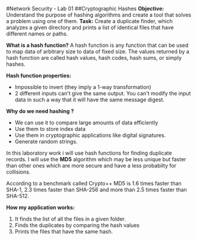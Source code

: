 #Network Security - Lab 01
##Cryptographic Hashes
**Objective:** Understand the purpose of hashing algorithms and create a tool that solves a problem using one of them.
**Task:** Create a duplicate finder, which analyzes a given directory and prints a list of identical files that have different names or paths.

**What is a hash function?**
A hash function is any function that can be used to map data of arbitrary size to data of fixed size.
The values returned by a hash function are called hash values, hash codes, hash sums, or simply hashes.

**Hash function properties:**
- Impossible to invert (they imply a 1-way transformation)
- 2 different inputs can't give the same output. You can't modify the input data in such a way that it will have the same message digest.

**Why do we need hashing ?**
- We can use it to compare large amounts of data efficiently
- Use them to store index data
- Use them in cryptographic applications like digital signatures.
- Generate random strings.

In this laboratory work i will use hash functions for finding duplicate records. I will use the **MD5** algorithm which may be less unique but faster than other ones which are more secure and have a less probabilty for collisions.

According to a benchmark called Crypto++ MD5 is 1.6 times faster than SHA-1, 2.3 times faster than SHA-256 and more than 2.5 times faster than SHA-512.

**How my application works:**
1. It finds the list of all the files in a given folder.
2. Finds the duplicates by comparing the hash values
3. Prints the files that have the same hash.



